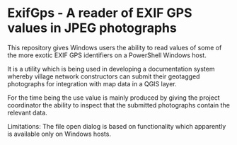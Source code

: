 # ExifGps - A reader of EXIF GPS values in JPEG photographs

This repository gives Windows users the ability to read values of some of the more exotic EXIF GPS identifiers on a PowerShell Windows host.

It is a utility which is being used in developing a documentation system whereby village network constructors can submit their geotagged photographs for integration with map data in a QGIS layer.

For the time being the use value is mainly produced by giving the project coordinator the ability to inspect that the submitted photographs contain the relevant data.

Limitations: The file open dialog is based on functionality which apparently is available only on Windows hosts.
